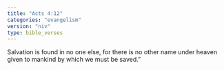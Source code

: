 ```yaml
---
title: "Acts 4:12"
categories: "evangelism"
version: "niv"
type: bible_verses
---
```


Salvation is found in no one else, for there is no other name under heaven given to mankind by which we must be saved.”